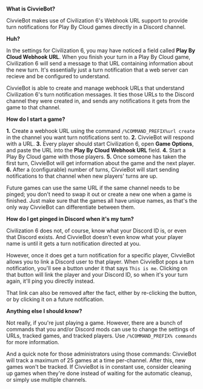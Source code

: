 __**What is CivvieBot?**__

CivvieBot makes use of Civilization 6's Webhook URL support to provide turn notifications for Play By Cloud games directly in a Discord channel.

__**Huh?**__

In the settings for Civilization 6, you may have noticed a field called **Play By Cloud Webhook URL**. When you finish your turn in a Play By Cloud game, Civilization 6 will send a message to that URL containing information about the new turn. It's essentially just a turn notification that a web server can recieve and be configured to understand.

CivvieBot is able to create and manage webhook URLs that understand Civilization 6's turn notification messages. It ties those URLs to the Discord channel they were created in, and sends any notifications it gets from the game to that channel.

__**How do I start a game?**__

__**1.**__ Create a webhook URL using the command `/%COMMAND_PREFIX%url create` in the channel you want turn notifications sent to.
__**2.**__ CivvieBot will respond with a URL.
__**3.**__ Every player should start Civilization 6, open **Game Options**, and paste the URL into the **Play By Cloud Webhook URL** field.
__**4.**__ Start a Play By Cloud game with those players.
__**5.**__ Once someone has taken the first turn, CivvieBot will get information about the game and the next player.
__**6.**__ After a (configurable) number of turns, CivvieBot will start sending notifications to that channel when new players' turns are up.

Future games can use the same URL if the same channel needs to be pinged; you don't need to swap it out or create a new one when a game is finished. Just make sure that the games all have unique names, as that's the only way CivvieBot can differentiate between them.

__**How do I get pinged in Discord when it's my turn?**__

Civilization 6 does not, of course, know what your Discord ID is, or even that Discord exists. And CivvieBot doesn't even know what your player name is until it gets a turn notification directed at you.

However, once it does get a turn notification for a specific player, CivvieBot allows you to link a Discord user to that player. When CivvieBot pops a turn notification, you'll see a button under it that says `This is me`. Clicking on that button will link the player and your Discord ID, so when it's your turn again, it'll ping you directly instead.

That link can also be removed after the fact, either by re-clicking the button, or by clicking it on a future notification.

__**Anything else I should know?**__

Not really, if you're just playing a game. However, there are a bunch of commands that you and/or Discord mods can use to change the settings of URLs, tracked games, and tracked players. Use `/%COMMAND_PREFIX% commands` for more information.

And a quick note for those administrators using those commands: CivvieBot will track a maximum of 25 games at a time per-channel. After this, new games won't be tracked. If CivvieBot is in constant use, consider cleaning up games when they're done instead of waiting for the automatic cleanup, or simply use multiple channels.
